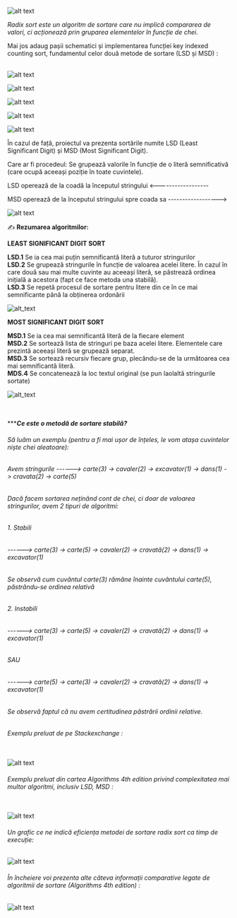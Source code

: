 ![alt text](https://github.com/AIexandru/LSD-and-MSD-Radix-Sorts-on-Strings/blob/master/Logo%20proiect.png)

<i>Radix sort este un algoritm de sortare care nu implică compararea de valori, ci acționează prin gruparea elementelor în funcție de chei. </i></br>

Mai jos adaug pașii schematici și implementarea funcției key indexed counting sort, fundamentul celor două metode de sortare (LSD și MSD) : </br></br>

![alt text](https://github.com/AIexandru/LSD-and-MSD-Radix-Sorts-on-Strings/blob/master/Counting%20sort%201.png)

![alt text](https://github.com/AIexandru/LSD-and-MSD-Radix-Sorts-on-Strings/blob/master/Counting%20sort%202.png)

![alt text](https://github.com/AIexandru/LSD-and-MSD-Radix-Sorts-on-Strings/blob/master/Counting%20sort%203.png)

![alt text](https://github.com/AIexandru/LSD-and-MSD-Radix-Sorts-on-Strings/blob/master/Counting%20sort%204.png)

![alt text](https://github.com/AIexandru/LSD-and-MSD-Radix-Sorts-on-Strings/blob/master/Key%20indexed%20counting%20code.png)

În cazul de față, proiectul va prezenta sortările numite LSD (Least Significant Digit) și MSD (Most Significant Digit).

Care ar fi procedeul: Se grupează valorile în funcție de o literă semnificativă (care ocupă aceeași poziție în toate cuvintele).

LSD operează de la coadă la începutul stringului       <------------------

MSD operează de la începutul stringului spre coada sa  ------------------>


![alt text](https://github.com/AIexandru/LSD-and-MSD-Radix-Sorts-on-Strings/blob/master/Exemplu%20prelucrat%20LSD-MSD%20(Taken%20and%20modified%20from%20Code%20Worm).png)


✍ **Rezumarea algoritmilor:**

**LEAST SIGNIFICANT DIGIT SORT**

**LSD.1** Se ia cea mai puțin semnificantă literă a tuturor stringurilor </br>
**LSD.2** Se grupează stringurile în funcție de valoarea acelei litere. În cazul în care două sau mai multe cuvinte au aceeași literă, se păstrează ordinea inițială a acestora (fapt ce face metoda una stabilă). </br>
**LSD.3** Se repetă procesul de sortare pentru litere din ce în ce mai semnificante până la obținerea ordonării


![alt_text](https://github.com/AIexandru/LSD-and-MSD-Radix-Sorts-on-Strings/blob/master/Algorithms-4th-edition-Robert-Sedgewick-and-Kevin-Wayne%20LSD.png)


<b>MOST SIGNIFICANT DIGIT SORT</b>
 
**MSD.1** Se ia cea mai semnificantă literă de la fiecare element </br>
**MSD.2** Se sortează lista de stringuri pe baza acelei litere. Elementele care prezintă aceeași literă se grupează separat. </br>
**MSD.3** Se sortează recursiv fiecare grup, plecându-se de la următoarea cea mai semnificantă literă. </br>
**MDS.4** Se concatenează la loc textul original (se pun laolaltă stringurile sortate)
</br>

![alt_text](https://github.com/AIexandru/LSD-and-MSD-Radix-Sorts-on-Strings/blob/master/Algorithms-4th-edition-Robert-Sedgewick-and-Kevin-Wayne%20MSD.png)

</br></br>
***_**Ce este o metodă de sortare stabilă?**_ </br>
###### Să luăm un exemplu (pentru a fi mai ușor de înțeles, le vom atașa cuvintelor niște chei aleatoare): </br>
###### Avem stringurile   ------>  carte(3) -> cavaler(2) -> excavator(1) -> dans(1) -> cravata(2) -> carte(5)</br>
###### Dacă facem sortarea neținând cont de chei, ci doar de valoarea stringurilor, avem 2 tipuri de algoritmi:

###### 1. Stabili </br>
###### ------>  carte(3) -> carte(5) -> cavaler(2) -> cravată(2) -> dans(1) -> excavator(1) </br>
###### Se observă cum cuvântul carte(3) rămâne înainte cuvântului carte(5), păstrându-se ordinea relativă


###### 2. Instabili </br>
###### ------>  carte(3) -> carte(5) -> cavaler(2) -> cravată(2) -> dans(1) -> excavator(1) </br>
######                                          SAU </br>
###### ------>  carte(5) -> carte(3) -> cavaler(2) -> cravată(2) -> dans(1) -> excavator(1) </br>
###### Se observă faptul că nu avem certitudinea păstrării ordinii relative.

###### Exemplu preluat de pe Stackexchange : </br></br>
![alt text](https://github.com/AIexandru/LSD-and-MSD-Radix-Sorts-on-Strings/blob/master/Stack_exchange%20example%20on%20Stable%20Sort.png)

###### Exemplu preluat din cartea Algorithms 4th edition privind complexitatea mai multor algoritmi, inclusiv LSD, MSD : </br></br>
![alt text](https://github.com/AIexandru/LSD-and-MSD-Radix-Sorts-on-Strings/blob/master/Complexity%20comparison.png)

###### Un grafic ce ne indică eficiența metodei de sortare radix sort ca timp de execuție:
![alt text](https://github.com/AIexandru/LSD-and-MSD-Radix-Sorts-on-Strings/blob/master/RadixSortComplexity.jpg)

###### În încheiere voi prezenta alte câteva informații comparative legate de algoritmii de sortare (Algorithms 4th edition) : </br>

![alt text](https://github.com/AIexandru/LSD-and-MSD-Radix-Sorts-on-Strings/blob/master/Space%20and%20time%20comparison.png)
